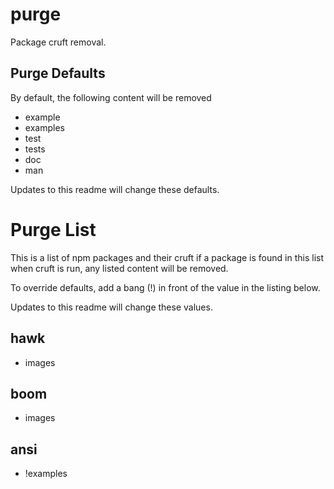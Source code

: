 # purge

Package cruft removal.

## Purge Defaults

By default, the following content will be removed

- example
- examples
- test
- tests
- doc
- man

Updates to this readme will change these defaults.

# Purge List

This is a list of npm packages and their cruft
if a package is found in this list when cruft is run,
any listed content will be removed. 

To override defaults, add a bang (!) in front of the value
in the listing below.

Updates to this readme will change these values.

## hawk
  - images

## boom
  - images

## ansi
  - !examples
